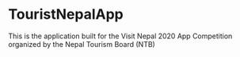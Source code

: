 # TouristNepalApp
This is the application built for the Visit Nepal 2020 App Competition organized by the Nepal Tourism Board (NTB)
